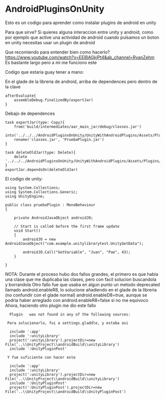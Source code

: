 # AndroidPluginsOnUnity

Esto es un codigo para aprender como instalar plugins de android en unity

Para que sirve?
  Si quieres alguna interaccion entre unity y android, como por ejemplo que active una actividad de android cuando pulsamos un boton en unity necesitas usar un plugin de android
  
 Que recomiendo para entender bien como hacerlo? 
  https://www.youtube.com/watch?v=EElBAGkjPt4&ab_channel=RyanZehm
  Es bastante largo pero a mi me funciono este
 
Codigo que estaria guay tener a mano:

  En el glade de la libreria de android, arriba de dependences pero dentro de la clave
  
    afterEvaluate{
        assembleDebug.finalizedBy(exportJar)
    }
  
  Debajo de dependences

    task exportJar(type: Copy){
        from('build/intermediates/aar_main_jar/debug/classes.jar')
        into('../../../AndroidPluginsOnUnity/UnityWithAndroidPlugins/Assets/Plugins/Android')
        rename('classes.jar', 'PruebaPlugin.jar')
    }

    task deleteOldJar(type: Delete){
        delete '../../../AndroidPluginsOnUnity/UnityWithAndroidPlugins/Assets/Plugins/Android/PruebaPlugin.jar'
    }
    exportJar.dependsOn(deleteOldJar)
    
  El codigo de unity:
    
    using System.Collections;
    using System.Collections.Generic;
    using UnityEngine;

    public class pruebaPlugin : MonoBehaviour
    {

        private AndroidJavaObject androidJO;

        // Start is called before the first frame update
        void Start()
        {
            androidJO = new AndroidJavaObject("com.example.unitylibrarytest.UnityGetData");

            androidJO.Call("GetVariable", "Juan", "Pae", 43);
        }

    }
    
    
 
  NOTA:
    Durante el proceso hubo dos fallos grandes, el primero es que habia una clase que me duplicaba las clases, pero con facil solucion buscandola y borrandola
    Otro fallo fue que usaba en algun punto un metodo deprecated llamado android.enableR8, lo solucione añadiendo en el glade de la libreria (no confundir con el glade normal) android.enableD8=true, aunque se podria haber arreglado con android.enableR8=false si no me equivoco
    Ahora, haciendo otro plugin me dio este fallo 
    
      Plugin   was not found in any of the following sources:
      
     Para solucionarlo, fui a settings.gladdle, y estaba asi
     
      include ':app'
      include ':unityLibrary'
      project(':unityLibrary').projectDir=new File('..\\UnityProject\\androidBuild\\unityLibrary')
      include ':UnityPluginPost'
     
     Y fue suficiente con hacer esto
     
      include ':app'
      include ':unityLibrary'
      project(':unityLibrary').projectDir=new File('..\\UnityProject\\androidBuild\\unityLibrary')
      include ':UnityPluginPost'
      project(':UnityPluginPost').projectDir=new File('..\\UnityProject\\androidBuild\\UnityPluginPost')
     
      
     
    
